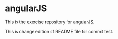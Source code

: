 # angularJS
This is the exercise repository for angularJS.

This is change edition of README file for commit test.

